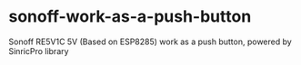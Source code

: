 # sonoff-work-as-a-push-button
Sonoff RE5V1C 5V (Based on ESP8285) work as a push button, powered by SinricPro library
